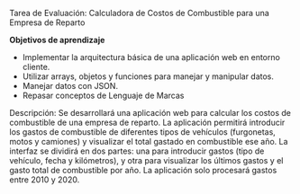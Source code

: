 Tarea de Evaluación: Calculadora de Costos de Combustible para una Empresa de Reparto

**Objetivos de aprendizaje**

- Implementar la arquitectura básica de una aplicación web en entorno cliente.
- Utilizar arrays, objetos y funciones para manejar y manipular datos.
- Manejar datos con JSON.
- Repasar conceptos de Lenguaje de Marcas

Descripción:
   Se desarrollará una aplicación web para calcular los costos de combustible de una empresa de reparto. La aplicación permitirá introducir los gastos de combustible de diferentes tipos de vehículos (furgonetas, motos y camiones) y visualizar el total gastado en combustible ese año. La interfaz se dividirá en dos partes: una para introducir gastos (tipo de vehículo, fecha y kilómetros), y otra para visualizar los últimos gastos y el gasto total de combustible por año. La aplicación solo procesará gastos entre 2010 y 2020.
